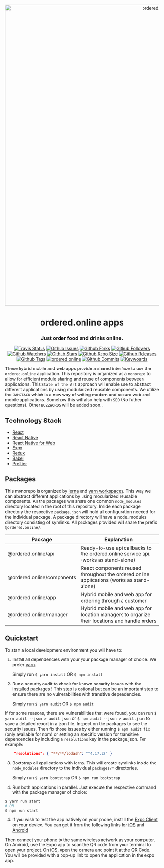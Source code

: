 <p align="center">
  <a href="https://ordered.online/">
    <img alt="ordered.online" src="logo.png" width="980">
  </a>
</p>

<h1 align="center">ordered.online apps</h1>

<h3 align="center">
  Just order food and drinks online.
</h3>

<p align="center">
    <a href="https://travis-ci.org/ordered-online/apps"><img alt="Travis Status" src="https://travis-ci.org/ordered-online/apps.svg?branch=master"></a>
    <a href="https://github.com/ordered-online/apps"><img alt="Github Issues" src="https://img.shields.io/github/issues/ordered-online/client"></a>
    <a href="https://github.com/ordered-online/apps"><img alt="Github Forks" src="https://img.shields.io/github/forks/ordered-online/client"></a>
    <a href="https://github.com/ordered-online/apps"><img alt="Github Followers" src="https://img.shields.io/github/followers/ordered-online?label=Follow"></a>
    <a href="https://github.com/ordered-online/apps"><img alt="Github Watchers" src="https://img.shields.io/github/watchers/ordered-online/client"></a>
    <a href="https://github.com/ordered-online/apps"><img alt="Github Stars" src="https://img.shields.io/github/stars/ordered-online/client"></a>
    <a href="https://github.com/ordered-online/apps"><img alt="Github Repo Size" src="https://img.shields.io/github/repo-size/ordered-online/client"></a>
    <a href="https://github.com/ordered-online/apps"><img alt="Github Releases" src="https://img.shields.io/github/v/release/ordered-online/client?sort=semver"></a>
    <a href="https://github.com/ordered-online/apps"><img alt="Github Tags" src="https://img.shields.io/github/v/tag/ordered-online/client"></a>
    <a href="https://ordered.online"><img alt="ordered.online" src="https://img.shields.io/website?down_color=lightgrey&down_message=offline&up_color=blue&up_message=soon&url=https%3A%2F%2Fordered.online"></a>
    <a href="https://github.com/ordered-online/apps"><img alt="Github Commits" src="https://img.shields.io/github/last-commit/ordered-online/client"></a>
    <a href="https://github.com/ordered-online/apps"><img alt="Keywoards" src="https://img.shields.io/github/package-json/keywoards/ordered-online/client"></a>
</p>

These hybrid mobile and web apps provide a shared interface to use the `ordered.online` application. This repository is organized as a `monorepo` to allow for efficient module sharing and reuse of components between applications. This `State of the Art` approach will enable use to abstract different applications by using modularized reusable components. We utilize the `JAMSTACK` which is a new way of writing modern and secure web and mobile applications. Somehow this will also help with `SEO` (No futher questions). Other `BUZZWORDS` will be added soon...

## Technology Stack

- [React](https://github.com/facebook/react)
- [React Native](https://github.com/facebook/react-native)
- [React Native for Web](https://github.com/necolas/react-native-web)
- [Expo](https://github.com/expo/expo)
- [Redux](https://github.com/reduxjs/redux)
- [Babel](https://github.com/babel/babel)
- [Prettier](https://github.com/prettier/prettier)

## Packages

This monorepo is organized by [lerna](https://github.com/lerna/lerna) and [yarn workspaces](https://yarnpkg.com/lang/en/docs/workspaces/). This way we can abstract different applications by using modularized reusable components. All the packages will share one common `node_modules` directory located in the root of this repository. Inside each package directory the respective `package.json` will hold all configuration needed for the individual package. A package directory will have a node_modules directory consisting of symlinks. All packages provided will share the prefix `@ordered.online/`.

| Package                    | Explanation                                                                                   |
| -------------------------- | --------------------------------------------------------------------------------------------- |
| @ordered.online/api        | Ready-to-use api callbacks to the ordered.online service api. (works as stand-alone)          |
| @ordered.online/components | React components reused throughout the ordered.online applications (works as stand-alone)     |
| @ordered.online/app        | Hybrid mobile and web app for ordering through a customer                                     |
| @ordered.online/manager    | Hybrid mobile and web app for location managers to organize their locations and handle orders |

## Quickstart

To start a local development environment you will have to:

1. Install all dependencies with your your package manager of choice. We prefer [yarn](https://github.com/yarnpkg/yarn).

   Simply run `$ yarn install` OR `$ npm install`

2. Run a security audit to check for known security issues with the installed packages ! This step is optional but can be an important step to ensure there are no vulnerabilities with transitive dependencies.

   Simply run `$ yarn audit` OR `$ npm audit`

If for some reasons, there are vulnerabilities that were found, you can run `$ yarn audit --json > audit.json` or `$ npm audit --json > audit.json` to save a detailed report in a json file. Inspect on the packages to see the security issues. Then fix those issues by either running `$ npm audit fix` (only available for npm) or setting an specific version for transitive dependencies by including a `resolutions` key in the package.json. For example:

```json
    "resolutions": { "**/**/lodash": "^4.17.12" }
```

3. Bootstrap all applications with lerna. This will create symlinks inside the `node_modules` directory to the individual `packages/*` directories.

   Simply run `$ yarn bootstrap` OR `$ npm run bootstrap`

4. Run both applications in parallel. Just execute the respective command with the package manager of choice:

```bash
$ yarn run start
# OR
$ npm run start
```

4. If you wish to test the app natively on your phone, install the [Expo Client](https://expo.io/tools) on your device. You can get it from the following links for [iOS](https://apps.apple.com/us/app/expo-client/id982107779) and [Android](https://play.google.com/store/apps/details?id=host.exp.exponent&hl=en)

Then connect your phone to the same wireless network as your computer. On Android, use the Expo app to scan the QR code from your terminal to open your project. On iOS, open the camera and point it at the QR Code. You will be provided with a pop-up link to open the application in the expo app.
